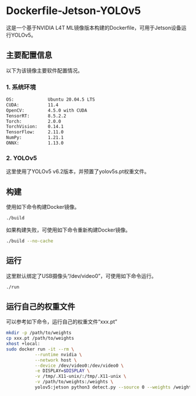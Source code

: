 # Dockerfile-Jetson-YOLOv5

这是一个基于NVIDIA L4T ML镜像版本构建的Dockerfile，可用于Jetson设备运行YOLOv5。

## 主要配置信息

以下为该镜像主要软件配置情况。

### 1. 系统环境

``` txt
OS:             Ubuntu 20.04.5 LTS
CUDA:           11.4
OpenCV:         4.5.0 with CUDA
TensorRT:       8.5.2.2
Torch:          2.0.0
TorchVision:    0.14.1
TensorFlow:     2.11.0
NumPy:          1.21.1
ONNX:           1.13.0
```

### 2. YOLOv5

这里使用了YOLOv5 v6.2版本，并预置了yolov5s.pt权重文件。

## 构建

使用如下命令构建Docker镜像。

```bash
./build
```

如果构建失败，可使用如下命令重新构建Docker镜像。

```bash
./build --no-cache
```

## 运行

这里默认绑定了USB摄像头“/dev/video0”，可使用如下命令运行。

```bash
./run
```

## 运行自己的权重文件

可以参考如下命令，运行自己的权重文件“xxx.pt”

```bash
mkdir -p /path/to/weights
cp xxx.pt /path/to/weights
xhost +local:
sudo docker run -it --rm \
           --runtime nvidia \
           --network host \
           --device /dev/video0:/dev/video0 \
           -e DISPLAY=$DISPLAY \
           -v /tmp/.X11-unix/:/tmp/.X11-unix \
           -v /path/to/weights:/weights \
           yolov5:jetson python3 detect.py --source 0 --weights /weights/xxx.pt
```
